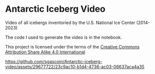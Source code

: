 # Antarctic Iceberg Video
Video of all icebergs inventoried by the U.S. National Ice Center (2014-2023)

The code I used to generate the video is in the notebook.

This project is licensed under the terms of the [Creative Commons Attribution Share Alike 4.0 International](https://creativecommons.org/licenses/by-sa/4.0/legalcode)

https://github.com/sgascoin/Antarctic-iceberg-video/assets/29677722/23c9ac10-b1d4-4736-ac03-06637aca4a35
